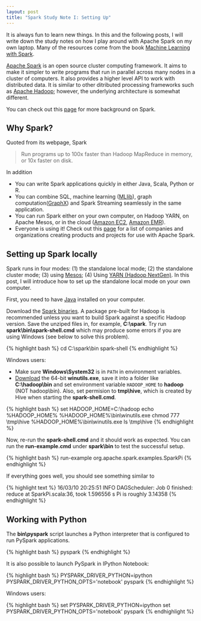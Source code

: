 ```yaml
---
layout: post
title: "Spark Study Note I: Setting Up"
---
```


It is always fun to learn new things. In this and the following posts, I will write down the study notes on how I play around with Apache Spark on my own laptop. Many of the resources come from the book [Machine Learning with Spark](https://books.google.com/books?id=syPHBgAAQBAJ&source=gbs_navlinks_s).

[Apache Spark](https://spark.apache.org/) is an open source cluster computing framework. It aims to make it simpler to write programs that run in parallel across many nodes in a cluster of computers. It also provides a higher level API to work with distributed data. It is similar to other ditributed processing frameworks such as [Apache Hadoop](http://hadoop.apache.org/); however, the underlying architecture is somewhat different.

You can check out this [page](http://spark.apache.org/community.html#history) for more background on Spark.

## Why Spark?
Quoted from its webpage, Spark

> Run programs up to 100x faster than Hadoop MapReduce in memory, or 10x faster on disk.

In addition

* You can write Spark applications quickly in either Java, Scala, Python or R.
* You can combine SQL, machine learning ([MLlib](https://spark.apache.org/mllib/)), graph computation([GraphX](https://spark.apache.org/graphx/)) and Spark Streaming seamlessly in the same application.
* You can run Spark either on your own computer, on Hadoop YARN, on Apache Mesos, or in the cloud ([Amazon EC2](http://spark.apache.org/docs/0.7.0/ec2-scripts.html), [Amazon EMR](http://aws.amazon.com/articles/Elastic-MapReduce/4926593393724923)).
* Everyone is using it! Check out this [page](https://cwiki.apache.org/confluence/display/SPARK/Powered+By+Spark) for a list of companies and organizations creating products and projects for use with Apache Spark.

## Setting up Spark locally
Spark runs in four modes: (1) the standalone local mode; (2) the standalone cluster mode; (3) using [Mesos](http://mesos.apache.org/); (4) Using [YARN (Hadoop NextGen)](http://hadoop.apache.org/docs/stable/hadoop-yarn/hadoop-yarn-site/YARN.html). In this post, I will introduce how to set up the standalone local mode on your own computer.

First, you need to have [Java](https://java.com/en/download/manual.jsp) installed on your computer.

Download the [Spark binaries](http://spark.apache.org/downloads.html). A package pre-built for Hadoop is recommended unless you want to build Spark against a specific Hadoop version. Save the unziped files in, for example, **C:\spark**. Try run **spark\bin\spark-shell.cmd** which may produce some errors if you are using Windows (see below to solve this problem).

{% highlight bash %}
cd C:\spark\bin
spark-shell
{% endhighlight %}

Windows users:

* Make sure **Windows\System32** is in `PATH` in environment variables.
* [Download](https://github.com/steveloughran/winutils/raw/master/hadoop-2.6.0/bin/winutils.exe) the 64-bit **winutils.exe**, save it into a folder like **C:\hadoop\bin** and set environment variable `HADOOP_HOME` to **hadoop** (NOT hadoop\bin). Also, set permision to **tmp\hive**, which is created by Hive when starting the **spark-shell.cmd**.
    
{% highlight bash %}
set HADOOP_HOME=C:\hadoop
echo %HADOOP_HOME%
%HADOOP_HOME%\bin\winutils.exe chmod 777 \tmp\hive
%HADOOP_HOME%\bin\winutils.exe ls \tmp\hive
{% endhighlight %}

Now, re-run the **spark-shell.cmd** and it should work as expected. You can run the **run-example.cmd** under **spark\bin** to test the successful setup.

{% highlight bash %}
run-example org.apache.spark.examples.SparkPi
{% endhighlight %}

If everything goes well, you should see something similar to

{% highlight text %}
16/03/10 20:25:51 INFO DAGScheduler: Job 0 finished: reduce at SparkPi.scala:36, took 1.596556 s
Pi is roughly 3.14358
{% endhighlight %}

## Working with Python
The **bin\pyspark** script launches a Python interpreter that is configured to run PySpark applications.

{% highlight bash %}
pyspark
{% endhighlight %}

It is also possible to launch PySpark in IPython Notebook:

{% highlight bash %}
PYSPARK_DRIVER_PYTHON=ipython PYSPARK_DRIVER_PYTHON_OPTS='notebook' pyspark
{% endhighlight %}

Windows users:

{% highlight bash %}
set PYSPARK_DRIVER_PYTHON=ipython
set PYSPARK_DRIVER_PYTHON_OPTS='notebook'
pyspark
{% endhighlight %}

